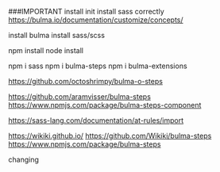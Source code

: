 ###IMPORTANT
install init
install sass correctly 
https://bulma.io/documentation/customize/concepts/

install bulma
install sass/scss

npm install
node install 

npm i sass
npm i bulma-steps
npm i bulma-extensions

https://github.com/octoshrimpy/bulma-o-steps

https://github.com/aramvisser/bulma-steps
https://www.npmjs.com/package/bulma-steps-component


https://sass-lang.com/documentation/at-rules/import

https://wikiki.github.io/
https://github.com/Wikiki/bulma-steps
https://www.npmjs.com/package/bulma-steps

changing


